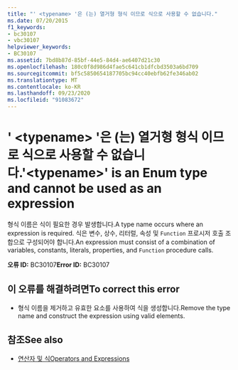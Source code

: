 ```yaml
---
title: "' <typename> '은 (는) 열거형 형식 이므로 식으로 사용할 수 없습니다."
ms.date: 07/20/2015
f1_keywords:
- bc30107
- vbc30107
helpviewer_keywords:
- BC30107
ms.assetid: 7bd8b87d-85bf-44e5-84d4-ae6407d21c30
ms.openlocfilehash: 180c0f8d986d4fae5c641cb1dfcbd3503a6bd709
ms.sourcegitcommit: bf5c5850654187705bc94cc40ebfb62fe346ab02
ms.translationtype: MT
ms.contentlocale: ko-KR
ms.lasthandoff: 09/23/2020
ms.locfileid: "91083672"
---
```

# <a name="typename-is-an-enum-type-and-cannot-be-used-as-an-expression"></a><span data-ttu-id="b3f3d-102">' \<typename> '은 (는) 열거형 형식 이므로 식으로 사용할 수 없습니다.</span><span class="sxs-lookup"><span data-stu-id="b3f3d-102">'\<typename>' is an Enum type and cannot be used as an expression</span></span>

<span data-ttu-id="b3f3d-103">형식 이름은 식이 필요한 경우 발생합니다.</span><span class="sxs-lookup"><span data-stu-id="b3f3d-103">A type name occurs where an expression is required.</span></span> <span data-ttu-id="b3f3d-104">식은 변수, 상수, 리터럴, 속성 및 `Function` 프로시저 호출 조합으로 구성되어야 합니다.</span><span class="sxs-lookup"><span data-stu-id="b3f3d-104">An expression must consist of a combination of variables, constants, literals, properties, and `Function` procedure calls.</span></span>  
  
 <span data-ttu-id="b3f3d-105">**오류 ID:** BC30107</span><span class="sxs-lookup"><span data-stu-id="b3f3d-105">**Error ID:** BC30107</span></span>  
  
## <a name="to-correct-this-error"></a><span data-ttu-id="b3f3d-106">이 오류를 해결하려면</span><span class="sxs-lookup"><span data-stu-id="b3f3d-106">To correct this error</span></span>  
  
- <span data-ttu-id="b3f3d-107">형식 이름을 제거하고 유효한 요소를 사용하여 식을 생성합니다.</span><span class="sxs-lookup"><span data-stu-id="b3f3d-107">Remove the type name and construct the expression using valid elements.</span></span>  
  
## <a name="see-also"></a><span data-ttu-id="b3f3d-108">참조</span><span class="sxs-lookup"><span data-stu-id="b3f3d-108">See also</span></span>

- [<span data-ttu-id="b3f3d-109">연산자 및 식</span><span class="sxs-lookup"><span data-stu-id="b3f3d-109">Operators and Expressions</span></span>](../programming-guide/language-features/operators-and-expressions/index.md)
